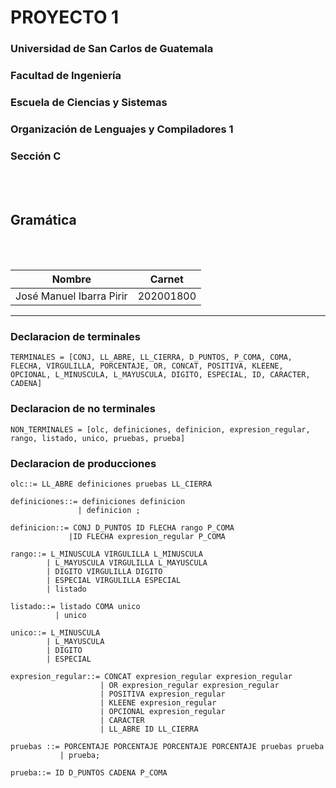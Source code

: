 # **PROYECTO 1**
### Universidad de San Carlos de Guatemala
### Facultad de Ingeniería
### Escuela de Ciencias y Sistemas
### Organización de Lenguajes y Compiladores 1
### Sección C
<br></br>

## **Gramática**
<br></br>

| Nombre | Carnet | 
| --- | --- |
| José Manuel Ibarra Pirir | 202001800 |
----
### Declaracion de terminales

```
TERMINALES = [CONJ, LL_ABRE, LL_CIERRA, D_PUNTOS, P_COMA, COMA, FLECHA, VIRGULILLA, PORCENTAJE, OR, CONCAT, POSITIVA, KLEENE, OPCIONAL, L_MINUSCULA, L_MAYUSCULA, DIGITO, ESPECIAL, ID, CARACTER, CADENA]

```
### Declaracion de no terminales

```
NON_TERMINALES = [olc, definiciones, definicion, expresion_regular, rango, listado, unico, pruebas, prueba]

```
### Declaracion de producciones

```
olc::= LL_ABRE definiciones pruebas LL_CIERRA 

definiciones::= definiciones definicion
               | definicion ;
```
```
definicion::= CONJ D_PUNTOS ID FLECHA rango P_COMA 
             |ID FLECHA expresion_regular P_COMA 
```
```
rango::= L_MINUSCULA VIRGULILLA L_MINUSCULA 
        | L_MAYUSCULA VIRGULILLA L_MAYUSCULA
        | DIGITO VIRGULILLA DIGITO 
        | ESPECIAL VIRGULILLA ESPECIAL 
        | listado
```
```
listado::= listado COMA unico
          | unico
```
```
unico::= L_MINUSCULA
        | L_MAYUSCULA
        | DIGITO
        | ESPECIAL
```
```
expresion_regular::= CONCAT expresion_regular expresion_regular
                    | OR expresion_regular expresion_regular 
                    | POSITIVA expresion_regular
                    | KLEENE expresion_regular
                    | OPCIONAL expresion_regular 
                    | CARACTER
                    | LL_ABRE ID LL_CIERRA 
```
```
pruebas ::= PORCENTAJE PORCENTAJE PORCENTAJE PORCENTAJE pruebas prueba
           | prueba;
```
```
prueba::= ID D_PUNTOS CADENA P_COMA
```